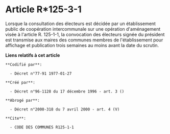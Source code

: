 # Article R*125-3-1

Lorsque la consultation des électeurs est décidée par un établissement public de coopération intercommunale sur une opération
d'aménagement visée à l'article R. 125-1-1, la convocation des électeurs signée du président est transmise aux maires des
communes membres de l'établissement pour affichage et publication trois semaines au moins avant la date du scrutin.

**Liens relatifs à cet article**

	**Codifié par**:

	  - Décret n°77-91 1977-01-27

	**Créé par**:

	  - Décret n°96-1128 du 17 décembre 1996 - art. 3 ()

	**Abrogé par**:

	  - Décret n°2000-318 du 7 avril 2000 - art. 4 (V)

	**Cite**:

	  - CODE DES COMMUNES R125-1-1
